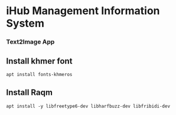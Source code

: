 # iHub Management Information System

### Text2Image App
## Install khmer font
    apt install fonts-khmeros
## Install Raqm
    apt install -y libfreetype6-dev libharfbuzz-dev libfribidi-dev
